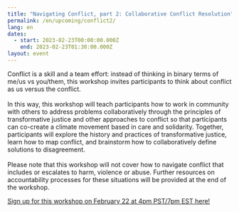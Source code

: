 ```yaml
---
title: "Navigating Conflict, part 2: Collaborative Conflict Resolution"
permalink: /en/upcoming/conflict2/
lang: en
dates:
  - start: 2023-02-23T00:00:00.000Z
    end: 2023-02-23T01:30:00.000Z
layout: event
---
```

Conflict is a skill and a team effort: instead of thinking in binary terms of me/us vs you/them, this workshop invites participants to think about conflict as us versus the conflict.\
\
In this way, this workshop will teach participants how to work in community with others to address problems collaboratively through the principles of transformative justice and other approaches to conflict so that participants can co-create a climate movement based in care and solidarity. Together, participants will explore the history and practices of transformative justice, learn how to map conflict, and brainstorm how to collaboratively define solutions to disagreement.\
\
​​Please note that this workshop will not cover how to navigate conflict that includes or escalates to harm, violence or abuse. Further resources on accountability processes for these situations will be provided at the end of the workshop.



[S﻿ign up for this workshop on February 22 at 4pm PST/7pm EST here!](https://us02web.zoom.us/meeting/register/tZAtc--gqjkuHdeXIPI4BiQZHmii2pCeBviS)